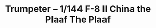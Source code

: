 ---
layout: product
title: "Trumpeter – 1/144 F-8 II China the Plaaf The Plaaf"
price: "400" 
desc: "N/A"
img_path: "/assets/img/TRU01328.jpg"
brand: "N/A"
available: false
special_offer: false
new: false
soon: false
cat: "010000"
subcat: "013400"
subsubcat: "0N/A"
sifra: "TRU01328"
popular: false
---